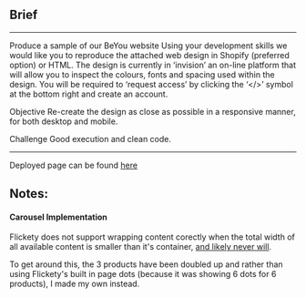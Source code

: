 ## Brief

---

Produce a sample of our BeYou website
Using your development skills we would like you to reproduce the attached web design in Shopify (preferred option) or HTML.
The design is currently in ‘invision’ an on-line platform that will allow you to inspect the colours, fonts and spacing used within the design. You will be required to ‘request access’ by clicking the ‘</>’ symbol at the bottom right and create an account.

Objective
Re-create the design as close as possible in a responsive manner, for both desktop and mobile.

Challenge
Good execution and clean code.

---

Deployed page can be found [here](https://steview-d.github.io/beyou-sample/)

## Notes:

#### Carousel Implementation

Flickety does not support wrapping content corectly when the total width of all available content is smaller than it's container, [and likely never will](https://github.com/metafizzy/flickity/issues/95).

To get around this, the 3 products have been doubled up and rather than using Flickety's built in page dots (because it was showing 6 dots for 6 products), I made my own instead.